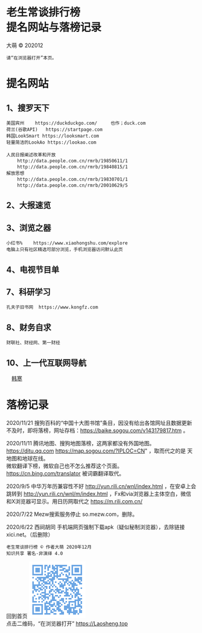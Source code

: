 ﻿老生常谈排行榜  
提名网站与落榜记录
===================
大萌 © 202012

	请“在浏览器打开”本页。

提名网站
========

1、搜罗天下
-----------

	美国宾州	https://duckduckgo.com/ 	也作；duck.com
	荷兰(谷歌API)	https://startpage.com
	韩国LookSmart	https://looksmart.com
	轻量简洁的LookAo	https://lookao.com

	人民日报阐述改革和开放 
		http://data.people.com.cn/rmrb/19850611/1 
		http://data.people.com.cn/rmrb/19840815/1
	解放思想
		http://data.people.com.cn/rmrb/19830701/1
		http://data.people.com.cn/rmrb/20010629/5

2、大报速览
-----------

3、浏览之器
-----------
	小红书% 	https://www.xiaohongshu.com/explore
	电脑上只有社区精选可部分浏览，手机浏览器访问默认此页

4、电视节目单
-------------

7、科研学习
------------

	孔夫子旧书网	https://www.kongfz.com	


8、财务自求
------------

	财联社、财经网、第一财经


10、上一代互联网导航
---------------------

　<a href="https://weibo.com/hanhan" title="作家赛车手">韩寒</a>



落榜记录
=========

2020/11/21
	搜狗百科的“中国十大图书馆”条目，因没有给出各馆网址且数据更新不及时，即将落榜，网址存档：https://baike.sogou.com/v143179817.htm 。

2020/11/11
	腾讯地图、搜狗地图落榜，这两家都没有外国地图。https://ditu.qq.com https://map.sogou.com/?IPLOC=CN" ，取而代之的是 天地图和地球在线。  
	微软翻译下榜，微软自己也不怎么推荐这个页面。https://cn.bing.com/translator 被词霸翻译取代。

2020/9/5
	中华万年历兼容性不好 http://yun.rili.cn/wnl/index.html ，在安卓上会跳转到 http://yun.rili.cn/wnl/m/index.html ，Fx和via浏览器上主体空白，微信和X浏览器可显示。用日历网取代之 https://m.rili.com.cn/ 


2020/7/22 
	Mezw搜索服务停止 so.mezw.com，删除。

2020/6/22 
	西祠胡同 手机端网页强制下载apk（疑似秘制浏览器），去除链接 xici.net。（后删除）


	老生常谈排行榜 © 作者大萌 2020年12月
	知识共享 署名-非演绎 4.0

回到首页
<a href=".." title="返回老生常谈首页"><img src="../indexQR-Blue.png" /></a>  
点击二维码，“在浏览器打开” https://Laosheng.top

